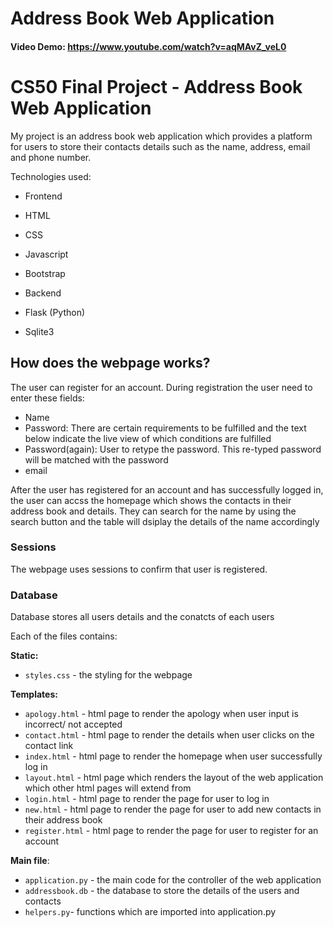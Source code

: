 # Address Book Web Application
#### Video Demo:  https://www.youtube.com/watch?v=aqMAvZ_veL0

# CS50 Final Project - Address Book Web Application

My project is an address book web application which provides a platform for users to store their contacts details such as the name, address, email and phone number.

Technologies used:

- Frontend
 - HTML
 - CSS
 - Javascript
 - Bootstrap

- Backend
 - Flask (Python)
 - Sqlite3

## How does the webpage works?

The user can register for an account. During registration the user need to enter these fields:

- Name
- Password: There are certain requirements to be fulfilled and the text below indicate the live view of which conditions are fulfilled
- Password(again): User to retype the password. This re-typed password will be matched with the password
- email

After the user has registered for an account and has successfully logged in, the user can accss the homepage which shows the contacts in their address book and details. They can search for the name by using the search button and the table will dsiplay the details of the name accordingly

### Sessions

The webpage uses sessions to confirm that user is registered.

### Database

Database stores all users details and the conatcts of each users


Each of the files contains:

**Static:**
- `styles.css` - the styling for the webpage

**Templates:**
- `apology.html` - html page to render the apology when user input is incorrect/ not accepted
- `contact.html` - html page to render the details when user clicks on the contact link
- `index.html` - html page to render the homepage when user successfully log in
- `layout.html` - html page which renders the layout of the web application which other html pages will extend from
- `login.html` - html page to render the page for user to log in
- `new.html` - html page to render the page for user to add new contacts in their address book
- `register.html` - html page to render the page for user to register for an account


**Main file**:
- `application.py` - the main code for the controller of the web application
- `addressbook.db` - the database to store the details of the users and contacts
- `helpers.py`- functions which are imported into application.py
